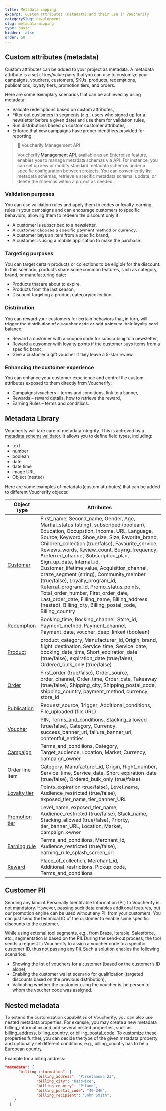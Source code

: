 ```yaml
---
title: Metadata mapping
excerpt: Custom attributes (metadata) and their use in Voucherify
categorySlug: development
slug: metadata-mapping
type: basic
hidden: false
order: 50
---
```


##  Custom attributes (metadata)

Custom attributes can be added to your project as metadata. A metadata attribute is a set of key/value pairs that you can use to customize your campaigns, vouchers, customers, SKUs, products, redemptions, publications, loyalty tiers, promotion tiers, and orders.

Here are some exemplary scenarios that can be achieved by using metadata:

- Validate redemptions based on custom attributes,
- Filter out customers in segments (e.g., users who signed up for a newsletter before a given date) and use them for validation rules,
- Run distributions based on custom customer attributes,
- Enforce that new campaigns have proper identifiers provided for reporting.

> 📘 Voucherify Management API
> 
> Voucherify [Management API](doc:management-api "Management API"), available as an Enterprise feature, enables you to manage metadata schemas via API. For instance, you can set up new or modify standard metadata schemas under a specific configuration between projects. You can conveniently list metadata schemas, retrieve a specific metadata schema, update, or delete the schemas within a project as needed.

### Validation purposes

You can use validation rules and apply them to codes or loyalty-earning rules in your campaigns and can encourage customers to specific behaviors, allowing them to redeem the discount only if:

- A customer is subscribed to a newsletter,
- A customer chooses a specific payment method or currency,
- A customer buys an item from a specific brand,
- A customer is using a mobile application to make the purchase.

### Targeting purposes

You can target certain products or collections to be eligible for the discount. In this scenario, products share some common features, such as category, brand, or manufacturing date:

- Products that are about to expire,
- Products from the last season,
- Discount targeting a product category/collection.

### Distribution

You can reward your customers for certain behaviors that, in turn, will trigger the distribution of a voucher code or add points to their loyalty card balance:

- Reward a customer with a coupon code for subscribing to a newsletter,
- Reward a customer with loyalty points if the customer buys items from a specific brand,
- Give a customer a gift voucher if they leave a 5-star review.

### Enhancing the customer experience

You can enhance your customer experience and control the custom attributes exposed to them directly from Voucherify:

- Campaigns/vouchers – terms and conditions, link to a banner,
- Rewards – reward details, how to retrieve the reward,
- Earning Rules – terms and conditions.

## Metadata Library

Voucherify will take care of metadata integrity. This is achieved by a [metadata schema validator](https://support.voucherify.io/article/99-schema-validation-metadata). It allows you to define field types, including:

- text
- number
- boolean
- date
- date time
- image URL
- Object (nested)

Here are some examples of metadata (custom attributes) that can be added to different Voucherify objects:

| Object Type                                 | Attributes                                                                                                                                                                                                                                                                                                                                                                                                                                                                                                                                                                                                                                                                                                           |
| ------------------------------------------- | -------------------------------------------------------------------------------------------------------------------------------------------------------------------------------------------------------------------------------------------------------------------------------------------------------------------------------------------------------------------------------------------------------------------------------------------------------------------------------------------------------------------------------------------------------------------------------------------------------------------------------------------------------------------------------------------------------------------- |
| [Customer](ref:customer-object)             | First\_name, Second\_name, Gender, Age, Martial\_status (string), subscribed (boolean), Education, Occupation, Income, URL, Language, Source, Keyword, Shoe\_size, Size, Favorite\_brand, Children\_collection (true/false), Favourite\_service, Reviews\_words, Review\_count, Buying\_frequency, Preferred\_channel, Subscription\_plan, Sign\_up\_date, Internal\_id, Customer\_lifetime\_value, Acquisition\_channel, braze\_segment (string), Community\_member (true/false), Loyalty\_program\_id, Referral\_program\_id, Promo\_status\_points, Total\_order\_number, First\_order\_date, Last\_order\_date, Billing\_name, Billing\_address (nested), Billing\_city, Billing\_postal\_code, Billing\_country |
| [Redemption](ref:redemption-object)         | Booking\_time, Booking\_channel, Store\_id, Payment\_method, Payment\_channel, Payment\_date, voucher\_deep\_linked (boolean)                                                                                                                                                                                                                                                                                                                                                                                                                                                                                                                                                                                        |
| [Product](ref:product-object)               | product\_category, Manufacturer\_id, Origin, brand, flight\_destination, Service\_time, Service\_date, booking\_date\_time, Short\_expiration\_date (true/false), expiration\_date (true/false), Ordered\_bulk\_only (true/false)                                                                                                                                                                                                                                                                                                                                                                                                                                                                                    |
| [Order](ref:order-object)                   | First\_order (true/false), Order\_source, order\_channel, Order\_time, Order\_date, Takeaway (true/false), Shipping\_city, Shipping\_postal\_code, shipping\_country, payment\_method, currency, store\_id                                                                                                                                                                                                                                                                                                                                                                                                                                                                                                           |
| [Publication](ref:publication-object)       | Request\_source, Trigger, Additional\_conditions, File\_uploaded (file URL)                                                                                                                                                                                                                                                                                                                                                                                                                                                                                                                                                                                                                                          |
| [Voucher](ref:voucher-object)               | PIN, Terms\_and\_conditions, Stacking\_allowed (true/false), Category, Currency, success\_banner\_url, failure\_banner\_url, contentful\_entities                                                                                                                                                                                                                                                                                                                                                                                                                                                                                                                                                                    |
| [Campaign](ref:campaign-object)             | Terms\_and\_conditions, Category, Target\_audience, Location, Market, Currency, campaign\_owner                                                                                                                                                                                                                                                                                                                                                                                                                                                                                                                                                                                                                      |
| Order line item                             | Category, Manufacturer\_id, Origin, Flight\_number, Service\_time, Service\_date, Short\_expiration\_date (true/false), Ordered\_bulk\_only (true/false)                                                                                                                                                                                                                                                                                                                                                                                                                                                                                                                                                             |
| [Loyalty tier](ref:loyalty-tier-object)     | Points\_expiration (true/false), Level\_name, Audience\_restricted (true/false), exposed\_tier\_name, tier\_banner\_URL                                                                                                                                                                                                                                                                                                                                                                                                                                                                                                                                                                                              |
| [Promotion tier](ref:promotion-tier-object) | Level\_name, exposed\_tier\_name, Audience\_restricted (true/false), Stack\_name, Stacking\_allowed (true/false), Priority, tier\_banner\_URL, Location, Market, campaign\_owner                                                                                                                                                                                                                                                                                                                                                                                                                                                                                                                                     |
| [Earning rule](ref:earning-rule-object)     | Terms\_and\_conditions, Merchant\_id, Audience\_restricted (true/false), earning\_rule\_splash\_screen\_url                                                                                                                                                                                                                                                                                                                                                                                                                                                                                                                                                                                                          |
| [Reward](ref:reward-object)                 | Place\_of\_collection, Merchant\_id, Additional\_restrictions, Pickup\_code, Terms\_and\_conditions                                                                                                                                                                                                                                                                                                                                                                                                                                                                                                                                                                                                                  |


## Customer PII

Sending any kind of Personally Identifiable Information (PII) to Voucherify is not mandatory. However, passing such data enables additional features, but our promotion engine can be used without any PII from your customers. You can just send the technical ID of the customer to enable some specific discounts to the customer. 

While using external tool segments, e.g., from Braze, Iterable, Salesforce, etc., segmentation is based on the PII. During the send-out process, the tool sends a request to Voucherify to assign a voucher code to a specific customer ID, thus not passing any PII. Such a solution enables the following scenarios:

- Showing the list of vouchers for a customer (based on the customer’s ID alone),
- Enabling the customer wallet scenario for qualification (targeted discounts based on the previous distribution),
- Validating whether the customer using the voucher is the person to whom the voucher code was assigned. 

## Nested metadata

To extend the customization capabilities of Voucherify, you can also use nested metadata properties. For example, you may create a new metadata billing_information and add several nested properties, such as billing_address, billing_country, or billing_postal_code. To customize these properties further, you can decide the type of the given metadata property and optionally set different conditions, e.g., billing_country has to be a European country.

Example for a billing address:

```json
"metadata": {
      "billing_information": {
              "billing_address": "Porcelanowa 23",
              "billing_city": "Katowice",
              "billing_country": "Poland",
              "billing_postal_code": "40-246",
              "billing_recipient": "John Smith",
    }
  }
```